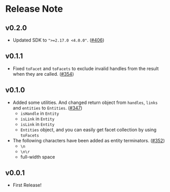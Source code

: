 # Release Note

## v0.2.0

- Updated SDK to `">=2.17.0 <4.0.0"`. ([#406](https://github.com/myConsciousness/atproto.dart/issues/406))

## v0.1.1

- Fixed `toFacet` and `toFacets` to exclude invalid handles from the result when they are called. ([#354](https://github.com/myConsciousness/atproto.dart/issues/354))

## v0.1.0

- Added some utilities. And changed return object from `handles`, `links` and `entities` to `Entities`. ([#347](https://github.com/myConsciousness/atproto.dart/issues/347))
  - `isHandle` in `Entity`
  - `isLink` in `Entity`
  - `isLink` in `Entity`
  - `Entities` object, and you can easily get facet collection by using `toFacets`
- The following characters have been added as entity terminators. ([#352](https://github.com/myConsciousness/atproto.dart/issues/352))
  - `\n`
  - `\n\r`
  - full-width space

## v0.0.1

- First Release!
